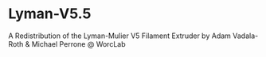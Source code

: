 # Lyman-V5.5
A Redistribution of the Lyman-Mulier V5 Filament Extruder by Adam Vadala-Roth &amp; Michael Perrone @ WorcLab
